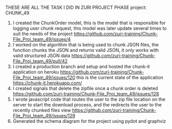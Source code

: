 THESE ARE ALL THE TASK I DID IN ZURI PROJECT PHASE 
project: CHUNK_49

1. I created the ChunkOrder model, this is the model that is responsible for logging user chunk request, this model was later update several times to suit the needs of the project https://github.com/zuri-training/Chunk-File_Proj_team_49/issues/4
2. I worked on the algorithm that is being used to chunk JSON files, the function chunks the JSON and returns valid JSON, it only works with valid structured JSON data https://github.com/zuri-training/Chunk-File_Proj_team_49/pull/42
3. I created a production branch and setup and hosted the chunk-it application on heroku https://github.com/zuri-training/Chunk-File_Proj_team_49/issues/120 this is the current state of the application https://chunk-it.herokuapp.com/ 
4. I created signals that delete the zipfile once a chunk order is deleted https://github.com/zuri-training/Chunk-File_Proj_team_49/issues/128
5. I wrote javascript code that routes the user to the zip file location on the server to start the download process, and the redirects the user to the recently chunked files view https://github.com/zuri-training/Chunk-File_Proj_team_49/issues/129
6. Generated the schema diagram for the project using pydot and graphviz 
